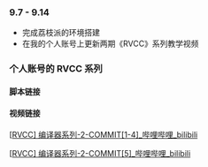 ### 9.7 - 9.14

- 完成荔枝派的环境搭建
- 在我的个人账号上更新两期《RVCC》系列教学视频



### 个人账号的 RVCC 系列

#### 脚本链接





#### 视频链接

[[RVCC\] 编译器系列-2-COMMIT[1-4]_哔哩哔哩_bilibili](https://www.bilibili.com/video/BV1KV4WeiEVS/?vd_source=def395bf81634ebee1a6e15ae3527074) 

[[RVCC\] 编译器系列-2-COMMIT[5]_哔哩哔哩_bilibili](https://www.bilibili.com/video/BV1bdt1egE5E/?vd_source=def395bf81634ebee1a6e15ae3527074) 





